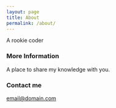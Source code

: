 ```yaml
---
layout: page
title: About
permalink: /about/
---
```


A rookie coder

### More Information

A place to share my knowledge with you.

### Contact me

[email@domain.com](mailto:email@domain.com)
